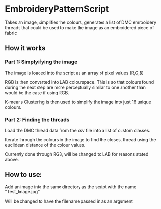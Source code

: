 # EmbroideryPatternScript
 Takes an image, simplifies the colours, generates a list of DMC emrboidery threads that could be used to make the image as an embroidered piece  of fabric


## How it works
### Part 1: Simplyifying the image
The image is loaded into the script as an array of pixel values (R,G,B)

RGB is then converted into LAB colourspace. This is so that colours found during the next step are more perceptually similar to one another than would be the case if using RGB.

K-means Clustering is then used to simplify the image into just 16 unique colours. 

### Part 2: Finding the threads
Load the DMC thread data from the csv file into a list of custom classes.

Iterate through the colours in the image to find the closest thread using the euclidean distance of the colour values.

Currently done through RGB, will be changed to LAB for reasons stated above. 

## How to use:
Add an image into the same directory as the script with the name "Test_Image.jpg" 

Will be changed to have the filename passed in as an argument
